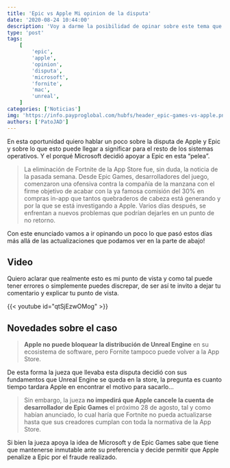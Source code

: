 ```yaml
---
title: 'Epic vs Apple Mi opinion de la disputa'
date: '2020-08-24 10:44:00'
description: 'Voy a darme la posibilidad de opinar sobre este tema que esta siendo eco entre todos'
type: 'post'
tags:
    [
        'epic',
        'apple',
        'opinion',
        'disputa',
        'microsoft',
        'fornite',
        'mac',
        'unreal',
    ]
categories: ['Noticias']
img: 'https://info.payproglobal.com/hubfs/header_epic-games-vs-apple.png'
authors: ['PatoJAD']
---
```


En esta oportunidad quiero hablar un poco sobre la disputa de Apple y Epic y sobre lo que esto puede llegar a significar para el resto de los sistemas operativos. Y el porqué Microsoft decidió apoyar a Epic en esta “pelea”.

> La eliminación de Fortnite de la App Store fue, sin duda, la noticia de la pasada semana. Desde Epic Games, desarrolladores del juego, comenzaron una ofensiva contra la compañía de la manzana con el firme objetivo de acabar con la ya famosa comisión del 30% en compras in-app que tantos quebraderos de cabeza está generando y por la que se está investigando a Apple. Varios días después, se enfrentan a nuevos problemas que podrían dejarles en un punto de no retorno.

Con este enunciado vamos a ir opinando un poco lo que pasó estos días más allá de las actualizaciones que podamos ver en la parte de abajo!

## Video

Quiero aclarar que realmente esto es mi punto de vista y como tal puede tener errores o simplemente puedes discrepar, de ser así te invito a dejar tu comentario y explicar tu punto de vista.

{{< youtube id="qtSjEzwOMog" >}}

## Novedades sobre el caso

> **Apple no puede bloquear la distribución de Unreal Engine** en su ecosistema de software, pero Fornite tampoco puede volver a la App Store.

De esta forma la jueza que llevaba esta disputa decidió con sus fundamentos que Unreal Engine se queda en la store, la pregunta es cuanto tiempo tardara Apple en encontrar el motivo para sacarlo…

> Sin embargo, la jueza **no impedirá que Apple cancele la cuenta de desarrollador de Epic Games** el próximo 28 de agosto, tal y como habían anunciado, lo cual haría que Fortnite no pueda actualizarse hasta que sus creadores cumplan con toda la normativa de la App Store.

Si bien la jueza apoya la idea de Microsoft y de Epic Games sabe que tiene que mantenerse inmutable ante su preferencia y decide permitir que Apple penalize a Epic por el fraude realizado.
